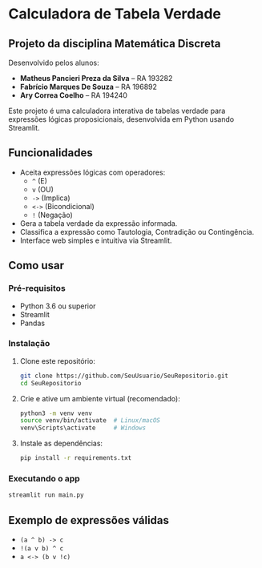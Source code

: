 # Calculadora de Tabela Verdade


## Projeto da disciplina Matemática Discreta

Desenvolvido pelos alunos:

- **Matheus Pancieri Preza da Silva** – RA 193282  
- **Fabrício Marques De Souza** – RA 196892  
- **Ary Correa Coelho** – RA 194240

Este projeto é uma calculadora interativa de tabelas verdade para expressões lógicas proposicionais, desenvolvida em Python usando Streamlit.

## Funcionalidades

- Aceita expressões lógicas com operadores:
  - `^` (E)
  - `v` (OU)
  - `->` (Implica)
  - `<->` (Bicondicional)
  - `!` (Negação)
- Gera a tabela verdade da expressão informada.
- Classifica a expressão como Tautologia, Contradição ou Contingência.
- Interface web simples e intuitiva via Streamlit.

## Como usar

### Pré-requisitos

- Python 3.6 ou superior
- Streamlit
- Pandas

### Instalação

1. Clone este repositório:

   ```bash
   git clone https://github.com/SeuUsuario/SeuRepositorio.git
   cd SeuRepositorio


2. Crie e ative um ambiente virtual (recomendado):

   ```bash
   python3 -m venv venv
   source venv/bin/activate  # Linux/macOS
   venv\Scripts\activate     # Windows
   ```

3. Instale as dependências:

   ```bash
   pip install -r requirements.txt
   ```

### Executando o app

```bash
streamlit run main.py
```

## Exemplo de expressões válidas

* `(a ^ b) -> c`
* `!(a v b) ^ c`
* `a <-> (b v !c)`
